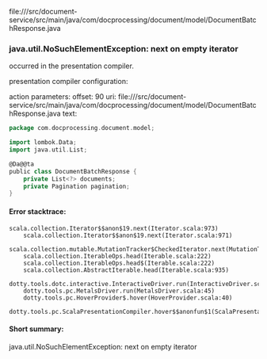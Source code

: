 file://<WORKSPACE>/src/document-service/src/main/java/com/docprocessing/document/model/DocumentBatchResponse.java
### java.util.NoSuchElementException: next on empty iterator

occurred in the presentation compiler.

presentation compiler configuration:


action parameters:
offset: 90
uri: file://<WORKSPACE>/src/document-service/src/main/java/com/docprocessing/document/model/DocumentBatchResponse.java
text:
```scala
package com.docprocessing.document.model;

import lombok.Data;
import java.util.List;

@Da@@ta
public class DocumentBatchResponse {
    private List<?> documents;
    private Pagination pagination;
}

```



#### Error stacktrace:

```
scala.collection.Iterator$$anon$19.next(Iterator.scala:973)
	scala.collection.Iterator$$anon$19.next(Iterator.scala:971)
	scala.collection.mutable.MutationTracker$CheckedIterator.next(MutationTracker.scala:76)
	scala.collection.IterableOps.head(Iterable.scala:222)
	scala.collection.IterableOps.head$(Iterable.scala:222)
	scala.collection.AbstractIterable.head(Iterable.scala:935)
	dotty.tools.dotc.interactive.InteractiveDriver.run(InteractiveDriver.scala:164)
	dotty.tools.pc.MetalsDriver.run(MetalsDriver.scala:45)
	dotty.tools.pc.HoverProvider$.hover(HoverProvider.scala:40)
	dotty.tools.pc.ScalaPresentationCompiler.hover$$anonfun$1(ScalaPresentationCompiler.scala:376)
```
#### Short summary: 

java.util.NoSuchElementException: next on empty iterator